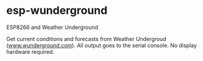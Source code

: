 # esp-wunderground
ESP8266 and Weather Underground

Get current conditions and forecasts from Weather Undergroud (www.wunderground.com).
All output goes to the serial console. No display hardware required.
